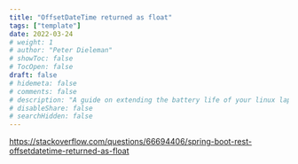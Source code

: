 ```yaml
---
title: "OffsetDateTime returned as float"
tags: ["template"]
date: 2022-03-24
# weight: 1
# author: "Peter Dieleman"
# showToc: false
# TocOpen: false
draft: false
# hidemeta: false
# comments: false
# description: "A guide on extending the battery life of your linux laptop"
# disableShare: false
# searchHidden: false
---
```




<https://stackoverflow.com/questions/66694406/spring-boot-rest-offsetdatetime-returned-as-float>